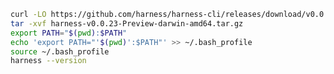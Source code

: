 ```bash
curl -LO https://github.com/harness/harness-cli/releases/download/v0.0.23-Preview/harness-v0.0.23-Preview-darwin-amd64.tar.gz
tar -xvf harness-v0.0.23-Preview-darwin-amd64.tar.gz 
export PATH="$(pwd):$PATH" 
echo 'export PATH="'$(pwd)':$PATH"' >> ~/.bash_profile  
source ~/.bash_profile 
harness --version
```

<!---
Non Scarf cURL
curl -LO https://github.com/harness/harness-cli/releases/download/v0.0.23-Preview/harness-v0.0.23-Preview-darwin-amd64.tar.gz 
-->

<!---
Scarf cURL
curl -LO harness.gateway.scarf.sh/v0.0.23-Preview/harness-v0.0.23-Preview-darwin-amd64.tar.gz
-->
